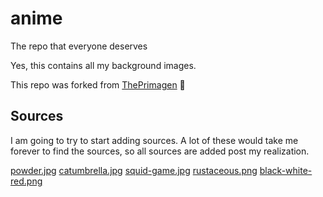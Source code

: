 # anime
The repo that everyone deserves

Yes, this contains all my background images.

This repo was forked from [ThePrimagen](https://github.com/ThePrimeagen/anime) 💜

## Sources
I am going to try to start adding sources.  A lot of these would take me
forever to find the sources, so all sources are added post my realization.

[powder.jpg](https://www.inprnt.com/gallery/nezuminata)
[catumbrella.jpg](https://www.pixiv.net/en/artworks/82667169)
[squid-game.jpg](https://www.instagram.com/p/CU-YJrfqWz4/)
[rustaceous.png](https://twitter.com/ferristhecrab_/photo)
[black-white-red.png](https://www.pixiv.net/en/artworks/67699715)
